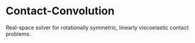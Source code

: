 # Contact-Convolution
Real-space solver for rotationally symmetric, linearly viscoelastic contact problems.

